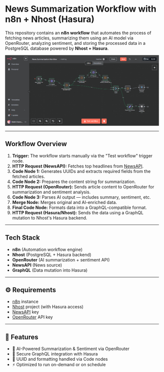 # News Summarization Workflow with n8n + Nhost (Hasura)

This repository contains an **n8n workflow** that automates the process of fetching news articles, summarizing them using an AI model via OpenRouter, analyzing sentiment, and storing the processed data in a PostgreSQL database powered by **Nhost + Hasura**.

![Workflow Screenshot](./news-summarization.png)

---

## Workflow Overview

1. **Trigger:** The workflow starts manually via the "Test workflow" trigger node.
2. **HTTP Request (NewsAPI):** Fetches top headlines from [NewsAPI](https://newsapi.org).
3. **Code Node 1:** Generates UUIDs and extracts required fields from the fetched articles.
4. **Code Node 2:** Prepares the content string for summarization.
5. **HTTP Request (OpenRouter):** Sends article content to OpenRouter for summarization and sentiment analysis.
6. **Code Node 3:** Parses AI output — includes summary, sentiment, etc.
7. **Merge Node:** Merges original and AI-enriched data.
8. **Final Code Node:** Formats data into a GraphQL-compatible format.
9. **HTTP Request (Hasura/Nhost):** Sends the data using a GraphQL mutation to Nhost's Hasura backend.

---

## Tech Stack

- **n8n** (Automation workflow engine)
- **Nhost** (PostgreSQL + Hasura backend)
- **OpenRouter** (AI summarization + sentiment API)
- **NewsAPI** (News source)
- **GraphQL** (Data mutation into Hasura)

---

## ⚙️ Requirements

- [n8n](https://n8n.io) instance
- [Nhost](https://nhost.io) project (with Hasura access)
- [NewsAPI](https://newsapi.org) key
- [OpenRouter](https://openrouter.ai) API key

---

## 🧪 Features

- 🧠 AI-Powered Summarization & Sentiment via OpenRouter
- 🔐 Secure GraphQL integration with Hasura
- 🔀 UUID and formatting handled via Code nodes
- ⚡ Optimized to run on-demand or on schedule



